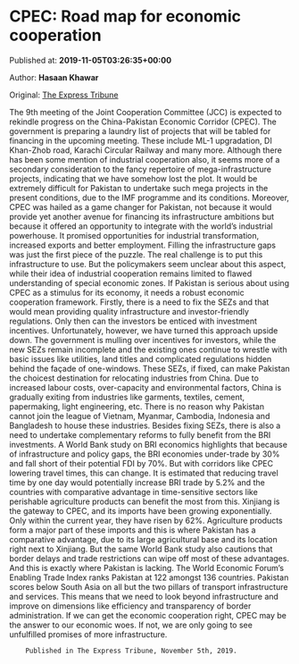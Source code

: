 
# CPEC: Road map for economic cooperation

Published at: **2019-11-05T03:26:35+00:00**

Author: **Hasaan Khawar**

Original: [The Express Tribune](https://tribune.com.pk/story/2093480/6-cpec-road-map-economic-cooperation/)

The 9th meeting of the Joint Cooperation Committee (JCC) is expected to rekindle progress on the China-Pakistan Economic Corridor (CPEC). The government is preparing a laundry list of projects that will be tabled for financing in the upcoming meeting. These include ML-1 upgradation, DI Khan-Zhob road, Karachi Circular Railway and many more. Although there has been some mention of industrial cooperation also, it seems more of a secondary consideration to the fancy repertoire of mega-infrastructure projects, indicating that we have somehow lost the plot.
It would be extremely difficult for Pakistan to undertake such mega projects in the present conditions, due to the IMF programme and its conditions. Moreover, CPEC was hailed as a game changer for Pakistan, not because it would provide yet another avenue for financing its infrastructure ambitions but because it offered an opportunity to integrate with the world’s industrial powerhouse. It promised opportunities for industrial transformation, increased exports and better employment. Filling the infrastructure gaps was just the first piece of the puzzle.
The real challenge is to put this infrastructure to use. But the policymakers seem unclear about this aspect, while their idea of industrial cooperation remains limited to flawed understanding of special economic zones. If Pakistan is serious about using CPEC as a stimulus for its economy, it needs a robust economic cooperation framework.
Firstly, there is a need to fix the SEZs and that would mean providing quality infrastructure and investor-friendly regulations. Only then can the investors be enticed with investment incentives.
Unfortunately, however, we have turned this approach upside down. The government is mulling over incentives for investors, while the new SEZs remain incomplete and the existing ones continue to wrestle with basic issues like utilities, land titles and complicated regulations hidden behind the façade of one-windows.
These SEZs, if fixed, can make Pakistan the choicest destination for relocating industries from China. Due to increased labour costs, over-capacity and environmental factors, China is gradually exiting from industries like garments, textiles, cement, papermaking, light engineering, etc. There is no reason why Pakistan cannot join the league of Vietnam, Myanmar, Cambodia, Indonesia and Bangladesh to house these industries.
Besides fixing SEZs, there is also a need to undertake complementary reforms to fully benefit from the BRI investments. A World Bank study on BRI economics highlights that because of infrastructure and policy gaps, the BRI economies under-trade by 30% and fall short of their potential FDI by 70%. But with corridors like CPEC lowering travel times, this can change. It is estimated that reducing travel time by one day would potentially increase BRI trade by 5.2% and the countries with comparative advantage in time-sensitive sectors like perishable agriculture products can benefit the most from this.
Xinjiang is the gateway to CPEC, and its imports have been growing exponentially. Only within the current year, they have risen by 62%. Agriculture products form a major part of these imports and this is where Pakistan has a comparative advantage, due to its large agricultural base and its location right next to Xinjiang.
But the same World Bank study also cautions that border delays and trade restrictions can wipe off most of these advantages. And this is exactly where Pakistan is lacking. The World Economic Forum’s Enabling Trade Index ranks Pakistan at 122 amongst 136 countries. Pakistan scores below South Asia on all but the two pillars of transport infrastructure and services. This means that we need to look beyond infrastructure and improve on dimensions like efficiency and transparency of border administration.
If we can get the economic cooperation right, CPEC may be the answer to our economic woes. If not, we are only going to see unfulfilled promises of more infrastructure.

        Published in The Express Tribune, November 5th, 2019.
      
